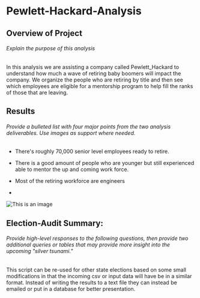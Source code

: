 # Pewlett-Hackard-Analysis


## Overview of Project
###### Explain the purpose of this analysis

In this analysis we are assisting a company called Pewlett_Hackard to understand how much a wave of retiring baby boomers will impact the company. We organize the people who are retiring by title and then see which employees are eligible for a mentorship program to help fill the ranks of those that are leaving. 

## Results
###### Provide a bulleted list with four major points from the two analysis deliverables. Use images as support where needed.

* There's roughly 70,000 senior level employees ready to retire. 

* There is a good amount of people who are younger but still experienced able to mentor the up and coming work force. 

* Most of the retiring workforce are engineers

* 



![This is an image](https://i.imgur.com/otnyiwv.png)


## Election-Audit Summary: 
###### Provide high-level responses to the following questions, then provide two additional queries or tables that may provide more insight into the upcoming "silver tsunami."

This script can be re-used for other state elections based on some small modifications in that the incoming csv or input data will have be in a similar format. Instead of writing the results to a text file they can instead be emailed or put in a database for better presentation.

